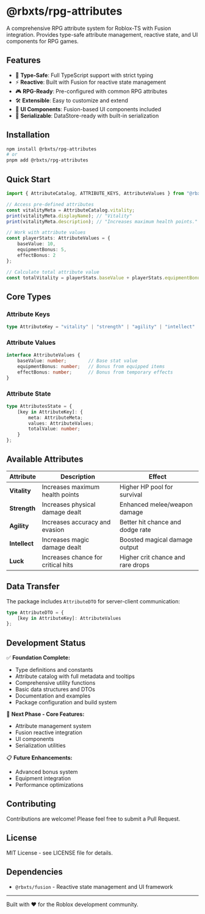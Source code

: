 # @rbxts/rpg-attributes

A comprehensive RPG attribute system for Roblox-TS with Fusion integration. Provides type-safe attribute management, reactive state, and UI components for RPG games.

## Features

- 🎯 **Type-Safe**: Full TypeScript support with strict typing
- ⚡ **Reactive**: Built with Fusion for reactive state management
- 🎮 **RPG-Ready**: Pre-configured with common RPG attributes
- 🛠️ **Extensible**: Easy to customize and extend
- 📱 **UI Components**: Fusion-based UI components included
- 💾 **Serializable**: DataStore-ready with built-in serialization

## Installation

```bash
npm install @rbxts/rpg-attributes
# or
pnpm add @rbxts/rpg-attributes
```

## Quick Start

```typescript
import { AttributeCatalog, ATTRIBUTE_KEYS, AttributeValues } from "@rbxts/rpg-attributes";

// Access pre-defined attributes
const vitalityMeta = AttributeCatalog.vitality;
print(vitalityMeta.displayName); // "Vitality"
print(vitalityMeta.description); // "Increases maximum health points."

// Work with attribute values
const playerStats: AttributeValues = {
    baseValue: 10,
    equipmentBonus: 5,
    effectBonus: 2
};

// Calculate total attribute value
const totalVitality = playerStats.baseValue + playerStats.equipmentBonus + playerStats.effectBonus;
```

## Core Types

### Attribute Keys

```typescript
type AttributeKey = "vitality" | "strength" | "agility" | "intellect" | "luck";
```

### Attribute Values

```typescript
interface AttributeValues {
    baseValue: number;        // Base stat value
    equipmentBonus: number;   // Bonus from equipped items
    effectBonus: number;      // Bonus from temporary effects
}
```

### Attribute State

```typescript
type AttributesState = {
    [key in AttributeKey]: {
        meta: AttributeMeta;
        values: AttributeValues;
        totalValue: number;
    }
};
```

## Available Attributes

| Attribute | Description | Effect |
|-----------|-------------|---------|
| **Vitality** | Increases maximum health points | Higher HP pool for survival |
| **Strength** | Increases physical damage dealt | Enhanced melee/weapon damage |
| **Agility** | Increases accuracy and evasion | Better hit chance and dodge rate |
| **Intellect** | Increases magic damage dealt | Boosted magical damage output |
| **Luck** | Increases chance for critical hits | Higher crit chance and rare drops |

## Data Transfer

The package includes `AttributeDTO` for server-client communication:

```typescript
type AttributeDTO = {
    [key in AttributeKey]: AttributeValues
};
```

## Development Status

✅ **Foundation Complete:**

- Type definitions and constants
- Attribute catalog with full metadata and tooltips
- Comprehensive utility functions
- Basic data structures and DTOs
- Documentation and examples
- Package configuration and build system

🔄 **Next Phase - Core Features:**

- Attribute management system
- Fusion reactive integration
- UI components
- Serialization utilities

📋 **Future Enhancements:**

- Advanced bonus system
- Equipment integration
- Performance optimizations

## Contributing

Contributions are welcome! Please feel free to submit a Pull Request.

## License

MIT License - see LICENSE file for details.

## Dependencies

- `@rbxts/fusion` - Reactive state management and UI framework

---

Built with ❤️ for the Roblox development community.
